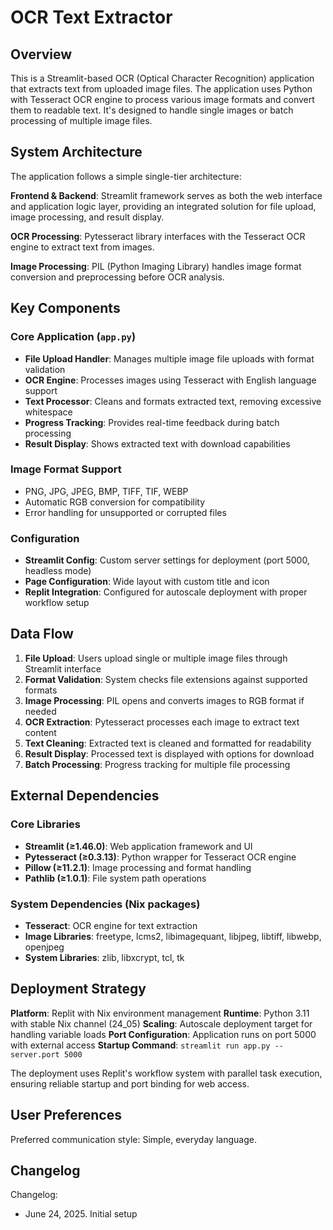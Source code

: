 # OCR Text Extractor

## Overview

This is a Streamlit-based OCR (Optical Character Recognition) application that extracts text from uploaded image files. The application uses Python with Tesseract OCR engine to process various image formats and convert them to readable text. It's designed to handle single images or batch processing of multiple image files.

## System Architecture

The application follows a simple single-tier architecture:

**Frontend & Backend**: Streamlit framework serves as both the web interface and application logic layer, providing an integrated solution for file upload, image processing, and result display.

**OCR Processing**: Pytesseract library interfaces with the Tesseract OCR engine to extract text from images.

**Image Processing**: PIL (Python Imaging Library) handles image format conversion and preprocessing before OCR analysis.

## Key Components

### Core Application (`app.py`)
- **File Upload Handler**: Manages multiple image file uploads with format validation
- **OCR Engine**: Processes images using Tesseract with English language support
- **Text Processor**: Cleans and formats extracted text, removing excessive whitespace
- **Progress Tracking**: Provides real-time feedback during batch processing
- **Result Display**: Shows extracted text with download capabilities

### Image Format Support
- PNG, JPG, JPEG, BMP, TIFF, TIF, WEBP
- Automatic RGB conversion for compatibility
- Error handling for unsupported or corrupted files

### Configuration
- **Streamlit Config**: Custom server settings for deployment (port 5000, headless mode)
- **Page Configuration**: Wide layout with custom title and icon
- **Replit Integration**: Configured for autoscale deployment with proper workflow setup

## Data Flow

1. **File Upload**: Users upload single or multiple image files through Streamlit interface
2. **Format Validation**: System checks file extensions against supported formats
3. **Image Processing**: PIL opens and converts images to RGB format if needed
4. **OCR Extraction**: Pytesseract processes each image to extract text content
5. **Text Cleaning**: Extracted text is cleaned and formatted for readability
6. **Result Display**: Processed text is displayed with options for download
7. **Batch Processing**: Progress tracking for multiple file processing

## External Dependencies

### Core Libraries
- **Streamlit (≥1.46.0)**: Web application framework and UI
- **Pytesseract (≥0.3.13)**: Python wrapper for Tesseract OCR engine
- **Pillow (≥11.2.1)**: Image processing and format handling
- **Pathlib (≥1.0.1)**: File system path operations

### System Dependencies (Nix packages)
- **Tesseract**: OCR engine for text extraction
- **Image Libraries**: freetype, lcms2, libimagequant, libjpeg, libtiff, libwebp, openjpeg
- **System Libraries**: zlib, libxcrypt, tcl, tk

## Deployment Strategy

**Platform**: Replit with Nix environment management
**Runtime**: Python 3.11 with stable Nix channel (24_05)
**Scaling**: Autoscale deployment target for handling variable loads
**Port Configuration**: Application runs on port 5000 with external access
**Startup Command**: `streamlit run app.py --server.port 5000`

The deployment uses Replit's workflow system with parallel task execution, ensuring reliable startup and port binding for web access.

## User Preferences

Preferred communication style: Simple, everyday language.

## Changelog

Changelog:
- June 24, 2025. Initial setup